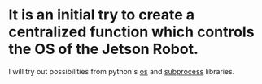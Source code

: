 # It is an initial try to create a centralized function which controls the OS of the Jetson Robot.

I will try out possibilities from python's [os](https://docs.python.org/3.6/library/os.html) and [subprocess](https://docs.python.org/3/library/subprocess.html) libraries. 